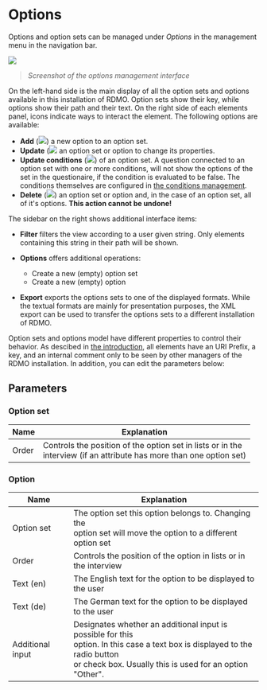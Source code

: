 # Options

Options and option sets can be managed under *Options* in the management menu in the navigation bar.

![](/_static/img/screens/options.png)
> *Screenshot of the options management interface*

On the left-hand side is the main display of all the option sets and options available in this installation of RDMO. Option sets show their key, while options show their path and their text. On the right side of each elements panel, icons indicate ways to interact the element. The following options are available:

* **Add** (![](/_static/img/icons/add.png)) a new option to an option set.
* **Update** (![](/_static/img/icons/update.png) an option set or option to change its properties.
* **Update conditions** (![](/_static/img/icons/conditions.png)) of an option set. A question connected to an option set with one or more conditions, will not show the options of the set in the questionaire, if the condition is evaluated to be false. The conditions themselves are configured in [the conditions management](/management/conditions.html).
* **Delete** (![](/_static/img/icons/delete.png)) an option set or option and, in the case of an option set, all of it's options. **This action cannot be undone!**

The sidebar on the right shows additional interface items:

* **Filter** filters the view according to a user given string. Only elements containing this string in their path will be shown.
* **Options** offers additional operations:

  * Create a new (empty) option set
  * Create a new (empty) option

* **Export** exports the options sets to one of the displayed formats. While the textual formats are mainly for presentation purposes, the XML export can be used to transfer the options sets to a different installation of RDMO.

Option sets and options model have different properties to control their behavior. As descibed in [the introduction](/index.html), all elements have an URI Prefix, a key, and an internal comment only to be seen by other managers of the RDMO installation. In addition, you can edit the parameters below:

## Parameters
### Option set

|Name|Explanation|
|-|-|
|Order|Controls the position of the option set in lists or in the<br>interview (if an attribute has more than one option set)|

### Option

|Name|Explanation|
|-|-|
|Option set|The option set this option belongs to. Changing the<br>option set will move the option to a different option set
|Order|Controls the position of the option in lists or in the interview
|Text (en)|The English text for the option to be displayed to the user
|Text (de)|The German text for the option to be displayed to the user
|Additional input|Designates whether an additional input is possible for this<br>option. In this case a text box is displayed to the radio button<br>or check box. Usually this is used for an option "Other".
